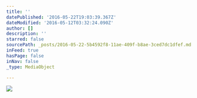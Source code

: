 ```yaml
---
title: ''
datePublished: '2016-05-22T19:03:39.367Z'
dateModified: '2016-05-12T03:32:24.090Z'
author: []
description: ''
starred: false
sourcePath: _posts/2016-05-22-5b4592f8-11ae-409f-b8ae-3ced7dc1dfef.md
inFeed: true
hasPage: false
inNav: false
_type: MediaObject

---
```

![](https://the-grid-user-content.s3-us-west-2.amazonaws.com/6e370074-a69f-4c13-a430-466c82dc2814.jpg)